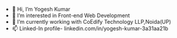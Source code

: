 - 👋 Hi, I’m Yogesh Kumar
- 👀 I’m interested in Front-end Web Development
- 🌱 I’m currently working with CoEdify Technology LLP,Noida(UP)
- 📫 Linked-In profile- linkedin.com/in/yogesh-kumar-3a31aa21b

<!---
yogeshkumarnagra/yogeshkumarnagra is a ✨ special ✨ repository because its `README.md` (this file) appears on your GitHub profile.
You can click the Preview link to take a look at your changes.
--->
